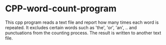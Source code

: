 # CPP-word-count-program
This cpp program reads a text file and report how many times each word is repeated. It excludes certain words such as 'the', 'or', 'an', .. and punctuations from the counting process. The result is written to another text file.
